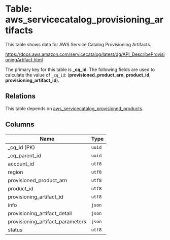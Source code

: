 # Table: aws_servicecatalog_provisioning_artifacts

This table shows data for AWS Service Catalog Provisioning Artifacts.

https://docs.aws.amazon.com/servicecatalog/latest/dg/API_DescribeProvisioningArtifact.html

The primary key for this table is **_cq_id**.
The following fields are used to calculate the value of `_cq_id`: (**provisioned_product_arn**, **product_id**, **provisioning_artifact_id**).
## Relations

This table depends on [aws_servicecatalog_provisioned_products](aws_servicecatalog_provisioned_products.md).

## Columns

| Name          | Type          |
| ------------- | ------------- |
|_cq_id (PK)|`uuid`|
|_cq_parent_id|`uuid`|
|account_id|`utf8`|
|region|`utf8`|
|provisioned_product_arn|`utf8`|
|product_id|`utf8`|
|provisioning_artifact_id|`utf8`|
|info|`json`|
|provisioning_artifact_detail|`json`|
|provisioning_artifact_parameters|`json`|
|status|`utf8`|